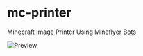 # mc-printer
 Minecraft Image Printer Using Mineflyer Bots


![Preview](https://i.imgur.com/8X9oHKl.gif)
